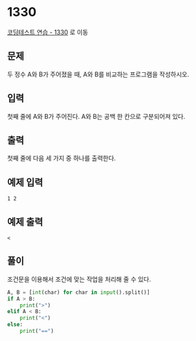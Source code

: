 # 1330

[코딩테스트 연습 - 1330][1] 로 이동

## 문제

두 정수 A와 B가 주어졌을 때, A와 B를 비교하는 프로그램을 작성하시오.

## 입력

첫째 줄에 A와 B가 주어진다. A와 B는 공백 한 칸으로 구분되어져 있다.

## 출력

첫째 줄에 다음 세 가지 중 하나를 출력한다.

## 예제 입력

```
1 2
```

## 예제 출력

```
<
```

## 풀이

조건문을 이용해서 조건에 맞는 작업을 처리해 줄 수 있다.

```python
A, B = [int(char) for char in input().split()]
if A > B:
    print(">")
elif A < B:
    print("<")
else:
    print("==")

```

[1]: https://www.acmicpc.net/problem/1330
